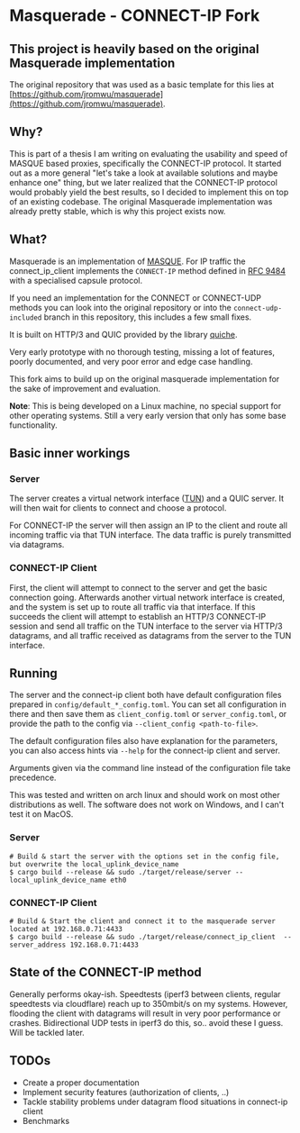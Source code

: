 # Masquerade - CONNECT-IP Fork

## This project is heavily based on the original Masquerade implementation

The original repository that was used as a basic template for this lies at [https://github.com/jromwu/masquerade](https://github.com/jromwu/masquerade).

## Why?

This is part of a thesis I am writing on evaluating the usability and speed of MASQUE based proxies, specifically the CONNECT-IP protocol.
It started out as a more general "let's take a look at available solutions and maybe enhance one" thing, but we later realized that the CONNECT-IP protocol would probably yield the best results, so I decided to implement this on top of an existing codebase.
The original Masquerade implementation was already pretty stable, which is why this project exists now.

## What?

Masquerade is an implementation of [MASQUE]([https://ietf-wg-masque.github.io/](https://datatracker.ietf.org/wg/masque/about/)). For IP traffic the connect_ip_client implements the `CONNECT-IP` method defined in [RFC 9484](https://www.rfc-editor.org/rfc/rfc9484.html) with a specialised capsule protocol.

If you need an implementation for the CONNECT or CONNECT-UDP methods you can look into the original repository or into the `connect-udp-included` branch in this repository, this includes a few small fixes.

It is built on HTTP/3 and QUIC provided by the library [quiche](https://github.com/cloudflare/quiche).

Very early prototype with no thorough testing, missing a lot of features, poorly documented, and very poor error and edge case handling.

This fork aims to build up on the original masquerade implementation for the sake of improvement and evaluation.

**Note**: This is being developed on a Linux machine, no special support for other operating systems.
Still a very early version that only has some base functionality.

## Basic inner workings

### Server

The server creates a virtual network interface ([TUN](https://de.wikipedia.org/wiki/TUN/TAP)) and a QUIC server. It will then wait for clients to connect and choose a protocol.

For CONNECT-IP the server will then assign an IP to the client and route all incoming traffic via that TUN interface. The data traffic is purely transmitted via datagrams.

### CONNECT-IP Client

First, the client will attempt to connect to the server and get the basic connection going.
Afterwards another virtual network interface is created, and the system is set up to route all traffic via that interface. If this succeeds the client will attempt to establish an HTTP/3 CONNECT-IP session and send all traffic on the TUN interface to the server via HTTP/3 datagrams, and all traffic received as datagrams from the server to the TUN interface.

## Running

The server and the connect-ip client both have default configuration files prepared in `config/default_*_config.toml`. You can set all configuration in there and then save them as `client_config.toml` or `server_config.toml`, or provide the path to the config via `--client_config <path-to-file>`.

The default configuration files also have explanation for the parameters, you can also access hints via `--help` for the connect-ip client and server.

Arguments given via the command line instead of the configuration file take precedence.

This was tested and written on arch linux and should work on most other distributions as well. 
The software does not work on Windows, and I can't test it on MacOS.

### Server
```
# Build & start the server with the options set in the config file, but overwrite the local_uplink_device_name
$ cargo build --release && sudo ./target/release/server --local_uplink_device_name eth0
```

### CONNECT-IP Client
```
# Build & Start the client and connect it to the masquerade server located at 192.168.0.71:4433
$ cargo build --release && sudo ./target/release/connect_ip_client  --server_address 192.168.0.71:4433 
```

## State of the CONNECT-IP method

Generally performs okay-ish. Speedtests (iperf3 between clients, regular speedtests via cloudflare) reach up to 350mbit/s on my systems. However, flooding the client with datagrams will result in very poor performance or crashes. Bidirectional UDP tests in iperf3 do this, so.. avoid these I guess. Will be tackled later.

## TODOs

 * Create a proper documentation
 * Implement security features (authorization of clients, ..)
 * Tackle stability problems under datagram flood situations in connect-ip client
 * Benchmarks
